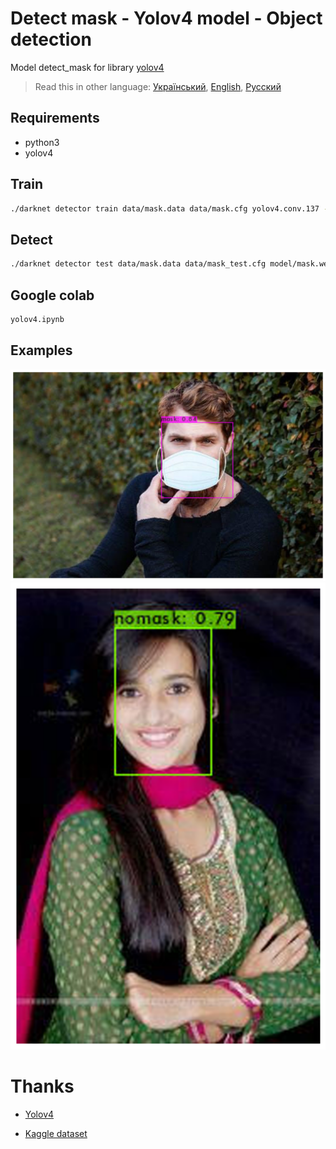 # Detect mask - Yolov4 model - Object detection

Model detect_mask for library [yolov4](https://github.com/AlexeyAB/darknet)

> Read this in other language: [Український](README.md), [English](README.en.md), [Русский](README.ru.md)

## Requirements
* python3
* yolov4

## Train
```sh
./darknet detector train data/mask.data data/mask.cfg yolov4.conv.137 -dont_show -map
```

## Detect
```sh
./darknet detector test data/mask.data data/mask_test.cfg model/mask.weights data/obj/0.jpg -thresh 0.3
```

## Google colab
```sh
yolov4.ipynb
```

## Examples
![example_1](https://github.com/martinjack/detect_mask/blob/master/examples/mask.png?raw=true)
![example_1](https://github.com/martinjack/detect_mask/blob/master/examples/nomask.png?raw=true)

# Thanks
* [Yolov4](https://github.com/AlexeyAB/darknet)

* [Kaggle dataset](https://www.kaggle.com/datasets/techzizou/labeled-mask-dataset-yolo-darknet)